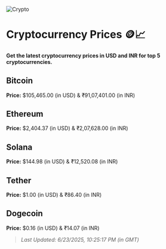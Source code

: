 
![Crypto](https://www.techguide.com.au/wp-content/uploads/2020/11/crypto3.jpeg)

# Cryptocurrency Prices 🪙📈

#### Get the latest cryptocurrency prices in USD and INR for top 5 cryptocurrencies.

## Bitcoin

**Price:** $105,465.00 (in USD) & ₹91,07,401.00 (in INR)

## Ethereum

**Price:** $2,404.37 (in USD) & ₹2,07,628.00 (in INR)

## Solana

**Price:** $144.98 (in USD) & ₹12,520.08 (in INR)

## Tether

**Price:** $1.00 (in USD) & ₹86.40 (in INR)

## Dogecoin

**Price:** $0.16 (in USD) & ₹14.07 (in INR)

> _Last Updated: 6/23/2025, 10:25:17 PM (in GMT)_
